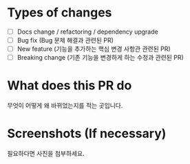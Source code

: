 # Types of changes

- [ ] Docs change / refactoring / dependency upgrade
- [ ] Bug fix (Bug 문제 해결과 관련된 PR)
- [ ] New feature (기능을 추가하는 핵심 변경 사항관 관련된 PR)
- [ ] Breaking change (기존 기능을 변경하게 하는 수정과 관련된 PR)

# What does this PR do

무엇이 어떻게 왜 바뀌었는지를 적는 곳입니다.

# Screenshots (If necessary)

필요하다면 사진을 첨부하세요.
